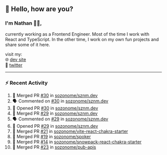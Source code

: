 ## 👋 Hello, how are you? 

### I'm Nathan 👨‍💻,

currently working as a Frontend Engineer. Most of the time I work with React and TypeScript. In the other time, I work on my own fun projects and share some of it here.

visit my:<br/>
🌐 [dev site](https://sznm.dev)<br/>
🦜 [twitter](https://twitter.com/sozonome)

---

### :zap: Recent Activity

<!--START_SECTION:activity-->
1. 🎉 Merged PR [#30](https://github.com/sozonome/sznm.dev/pull/30) in [sozonome/sznm.dev](https://github.com/sozonome/sznm.dev)
2. 🗣 Commented on [#30](https://github.com/sozonome/sznm.dev/issues/30) in [sozonome/sznm.dev](https://github.com/sozonome/sznm.dev)
3. 💪 Opened PR [#30](https://github.com/sozonome/sznm.dev/pull/30) in [sozonome/sznm.dev](https://github.com/sozonome/sznm.dev)
4. 🎉 Merged PR [#29](https://github.com/sozonome/sznm.dev/pull/29) in [sozonome/sznm.dev](https://github.com/sozonome/sznm.dev)
5. 🗣 Commented on [#29](https://github.com/sozonome/sznm.dev/issues/29) in [sozonome/sznm.dev](https://github.com/sozonome/sznm.dev)
6. 💪 Opened PR [#29](https://github.com/sozonome/sznm.dev/pull/29) in [sozonome/sznm.dev](https://github.com/sozonome/sznm.dev)
7. 🎉 Merged PR [#21](https://github.com/sozonome/vite-react-chakra-starter/pull/21) in [sozonome/vite-react-chakra-starter](https://github.com/sozonome/vite-react-chakra-starter)
8. 🎉 Merged PR [#19](https://github.com/sozonome/spoker/pull/19) in [sozonome/spoker](https://github.com/sozonome/spoker)
9. 🎉 Merged PR [#14](https://github.com/sozonome/snowpack-react-chakra-starter/pull/14) in [sozonome/snowpack-react-chakra-starter](https://github.com/sozonome/snowpack-react-chakra-starter)
10. 🎉 Merged PR [#23](https://github.com/sozonome/pub-apis/pull/23) in [sozonome/pub-apis](https://github.com/sozonome/pub-apis)
<!--END_SECTION:activity-->
